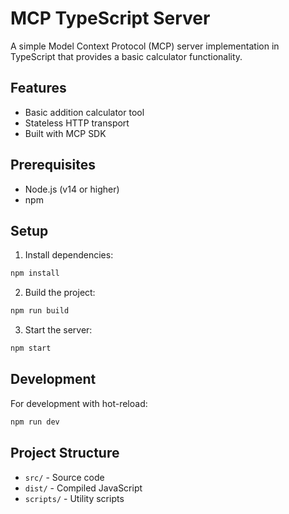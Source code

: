# MCP TypeScript Server

A simple Model Context Protocol (MCP) server implementation in TypeScript that provides a basic calculator functionality.

## Features

-   Basic addition calculator tool
-   Stateless HTTP transport
-   Built with MCP SDK

## Prerequisites

-   Node.js (v14 or higher)
-   npm

## Setup

1. Install dependencies:

```bash
npm install
```

2. Build the project:

```bash
npm run build
```

3. Start the server:

```bash
npm start
```

## Development

For development with hot-reload:

```bash
npm run dev
```

## Project Structure

-   `src/` - Source code
-   `dist/` - Compiled JavaScript
-   `scripts/` - Utility scripts
